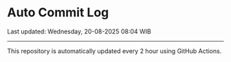 # Auto Commit Log

Last updated: Wednesday, 20-08-2025 08:04 WIB

---

This repository is automatically updated every 2 hour using GitHub Actions.
